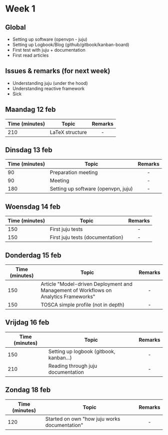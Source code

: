 # Week 1

## Global

- Setting up software (openvpn - juju)
- Setting up Logbook/Blog (github/gitbook/kanban-board)
- First test with juju + documentation
- First read articles

## Issues & remarks (for next week)

- Understanding juju (under the hood)
- Understanding reactive framework
- Sick

## Maandag 12 feb

| Time (minutes) | Topic                                     | Remarks |
|-----|------------------------------------------------------|:-------:|
| 210 | LaTeX structure                                      |    -    |


## Dinsdag 13 feb

| Time (minutes) | Topic                                     | Remarks |
|-----|------------------------------------------------------|:-------:|
| 90  | Preparation meeting                                  |    -    |
| 90  | Meeting                                              |    -    |
| 180 | Setting up software (openvpn, juju)                  |    -    |

## Woensdag 14 feb

| Time (minutes) | Topic                                     | Remarks |
|-----|------------------------------------------------------|:-------:|
| 150 | First juju tests                                     |    -    |
| 150 | First juju tests (documentation)                     |    -    |

## Donderdag 15 feb

| Time (minutes) | Topic                                     | Remarks |
|------|-----------------------------------------------------|:-------:|
| 150  | Article "Model-driven Deployment and Management of Workflows on Analytics Frameworks"     |    -    |
| 150  | TOSCA simple profile (not in depth)                 |    -    |


## Vrijdag 16 feb

| Time (minutes) | Topic                                     | Remarks |
|------|-----------------------------------------------------|:-------:|
| 150  | Setting up logbook (gitbook, kanban...)             |    -    |
| 210  | Reading through juju documentation                  |    -    |


## Zondag 18 feb 

| Time (minutes) | Topic                                     | Remarks |
|------|-----------------------------------------------------|:-------:|
| 120  | Started on own "how juju works documentation"       |    -    |

